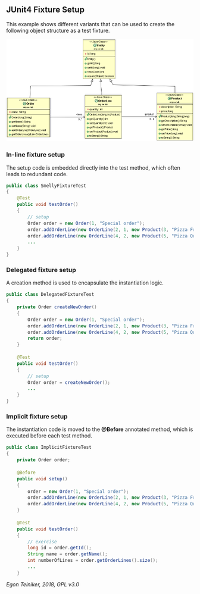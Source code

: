 ## JUnit4 Fixture Setup

This example shows different variants that can be used to create the 
following object structure as a test fixture.

![Class Diagram](ClassDiagram.png)

### In-line fixture setup 

The setup code is embedded directly into the test method, which often 
leads to redundant code.

```java
public class SmellyFixtureTest
{
    @Test
    public void testOrder()
    { 
        // setup
        Order order = new Order(1, "Special order");   
        order.addOrderLine(new OrderLine(2, 1, new Product(3, "Pizza Frutti di Mare", 880)));
        order.addOrderLine(new OrderLine(4, 2, new Product(5, "Pizza Quattro Formaggi", 820)));
        ...
    }
}
```

### Delegated fixture setup 

A creation method is used to encapsulate the instantiation logic.

```java
public class DelegatedFixtureTest
{ 
    private Order createNewOrder()
    { 
        Order order = new Order(1, "Special order");
        order.addOrderLine(new OrderLine(2, 1, new Product(3, "Pizza Frutti di Mare", 880)));
        order.addOrderLine(new OrderLine(4, 2, new Product(5, "Pizza Quattro Formaggi", 820)));
        return order; 
    }

    @Test   
    public void testOrder()
    {
        // setup
        Order order = createNewOrder();
        ...
    }
}

```

### Implicit fixture setup

The instantiation code is moved to the **@Before** annotated method, which is executed before each test method.

```java
public class ImplicitFixtureTest
{   
    private Order order;
    
    @Before
    public void setup()
    {
        order = new Order(1, "Special order");
        order.addOrderLine(new OrderLine(2, 1, new Product(3, "Pizza Frutti di Mare", 880)));
        order.addOrderLine(new OrderLine(4, 2, new Product(5, "Pizza Quattro Formaggi", 820))); 
    }
    
    @Test
    public void testOrder()
    {
    	// exercise
    	long id = order.getId();    
    	String name = order.getName();
    	int numberOfLines = order.getOrderLines().size();
    	...
    }
```

*Egon Teiniker, 2018, GPL v3.0*
